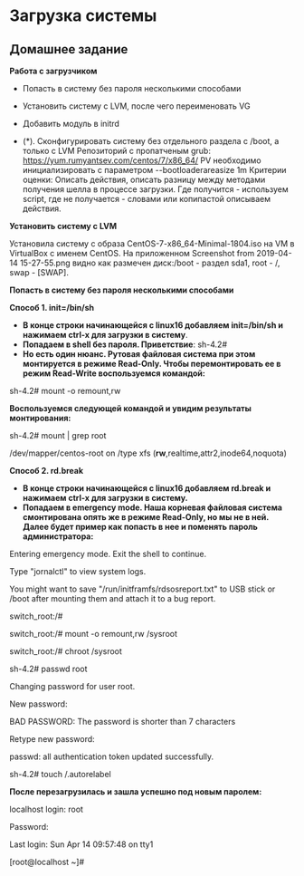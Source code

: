# **Загрузка системы**

## **Домашнее задание**

**Работа с загрузчиком**
- Попасть в систему без пароля несколькими способами
- Установить систему с LVM, после чего переименовать VG
- Добавить модуль в initrd

- (*). Сконфигурировать систему без отдельного раздела с /boot, а только с LVM
Репозиторий с пропатченым grub: https://yum.rumyantsev.com/centos/7/x86_64/
PV необходимо инициализировать с параметром --bootloaderareasize 1m
Критерии оценки: Описать действия, описать разницу между методами получения шелла в процессе загрузки.
Где получится - используем script, где не получается - словами или копипастой описываем действия. 

**Установить систему с LVM**

Установила систему с образа CentOS-7-x86_64-Minimal-1804.iso на VM в VirtualBox с именем CentOS. На приложенном Screenshot from 2019-04-14 15-27-55.png видно как размечен диск:/boot - раздел sda1, root - /, swap - [SWAP].

**Попасть в систему без пароля несколькими способами**

**Способ 1. init=/bin/sh**
- **В конце строки начинающейся с linux16 добавляем init=/bin/sh и нажимаем сtrl-x для загрузки в систему**.
- **Попадаем в shell без пароля. Приветствие**: sh-4.2#
- **Но есть один нюанс. Рутовая файловая система при этом монтируется в режиме Read-Only. Чтобы перемонтировать ее в режим Read-Write воспользуемся
командой:**

sh-4.2# mount -o remount,rw

**Воспользуемся следующей командой и увидим результаты монтирования:**

sh-4.2# mount | grep root 

/dev/mapper/centos-root on /type xfs (**rw**,realtime,attr2,inode64,noquota)

**Способ 2. rd.break**

- **В конце строки начинающейся с linux16 добавляем rd.break и нажимаем сtrl-x для загрузки в систему.**
- **Попадаем в emergency mode. Наша корневая файловая система смонтирована опять же в режиме Read-Only, но мы не в ней. Далее будет пример как попасть в нее и поменять пароль администратора:**

Entering emergency mode. Exit the shell to continue.

Type "jornalctl" to view system logs.

You might want to save "/run/initframfs/rdsosreport.txt" to USB stick or /boot after mounting them and attach it to a bug report.

switch_root:/#

switch_root:/# mount -o remount,rw /sysroot

switch_root:/# chroot /sysroot

sh-4.2# passwd root

Changing password for user root.

New password:

BAD PASSWORD: The password is shorter than 7 characters

Retype new password:

passwd: all authentication token updated successfully.

sh-4.2# touch /.autorelabel

**После перезагрузилась и зашла успешно под новым паролем:**

localhost login: root

Password:

Last login: Sun Apr 14 09:57:48 on tty1

[root@localhost ~]#


